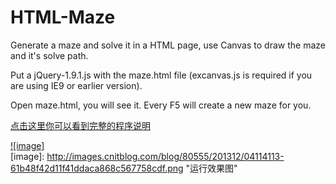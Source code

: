 HTML-Maze
=========

Generate a maze and solve it in a HTML page, use Canvas to draw the maze and it's solve path.

Put a jQuery-1.9.1.js with the maze.html file (excanvas.js is required if you are using IE9 or earlier version).

Open maze.html, you will see it. Every F5 will create a new maze for you.

[点击这里你可以看到完整的程序说明](http://www.cnblogs.com/jonyzhu/p/3456122.html)

[![image]](http://www.cnblogs.com/jonyzhu/p/3456122.html)  
[image]: http://images.cnitblog.com/blog/80555/201312/04114113-61b48f42d11f41ddaca868c567758cdf.png "运行效果图"
